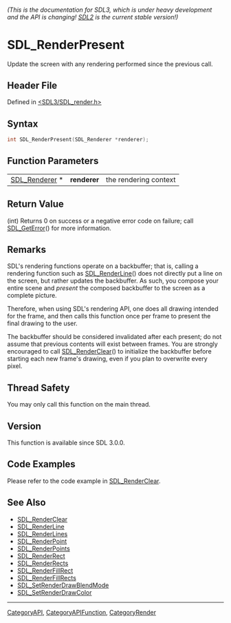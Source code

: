 ###### (This is the documentation for SDL3, which is under heavy development and the API is changing! [SDL2](https://wiki.libsdl.org/SDL2/) is the current stable version!)
# SDL_RenderPresent

Update the screen with any rendering performed since the previous call.

## Header File

Defined in [<SDL3/SDL_render.h>](https://github.com/libsdl-org/SDL/blob/main/include/SDL3/SDL_render.h)

## Syntax

```c
int SDL_RenderPresent(SDL_Renderer *renderer);
```

## Function Parameters

|                                |              |                       |
| ------------------------------ | ------------ | --------------------- |
| [SDL_Renderer](SDL_Renderer) * | **renderer** | the rendering context |

## Return Value

(int) Returns 0 on success or a negative error code on failure; call
[SDL_GetError](SDL_GetError)() for more information.

## Remarks

SDL's rendering functions operate on a backbuffer; that is, calling a
rendering function such as [SDL_RenderLine](SDL_RenderLine)() does not
directly put a line on the screen, but rather updates the backbuffer. As
such, you compose your entire scene and *present* the composed backbuffer
to the screen as a complete picture.

Therefore, when using SDL's rendering API, one does all drawing intended
for the frame, and then calls this function once per frame to present the
final drawing to the user.

The backbuffer should be considered invalidated after each present; do not
assume that previous contents will exist between frames. You are strongly
encouraged to call [SDL_RenderClear](SDL_RenderClear)() to initialize the
backbuffer before starting each new frame's drawing, even if you plan to
overwrite every pixel.

## Thread Safety

You may only call this function on the main thread.

## Version

This function is available since SDL 3.0.0.

## Code Examples

Please refer to the code example in [SDL_RenderClear](SDL_RenderClear).

## See Also

- [SDL_RenderClear](SDL_RenderClear)
- [SDL_RenderLine](SDL_RenderLine)
- [SDL_RenderLines](SDL_RenderLines)
- [SDL_RenderPoint](SDL_RenderPoint)
- [SDL_RenderPoints](SDL_RenderPoints)
- [SDL_RenderRect](SDL_RenderRect)
- [SDL_RenderRects](SDL_RenderRects)
- [SDL_RenderFillRect](SDL_RenderFillRect)
- [SDL_RenderFillRects](SDL_RenderFillRects)
- [SDL_SetRenderDrawBlendMode](SDL_SetRenderDrawBlendMode)
- [SDL_SetRenderDrawColor](SDL_SetRenderDrawColor)

----
[CategoryAPI](CategoryAPI), [CategoryAPIFunction](CategoryAPIFunction), [CategoryRender](CategoryRender)

